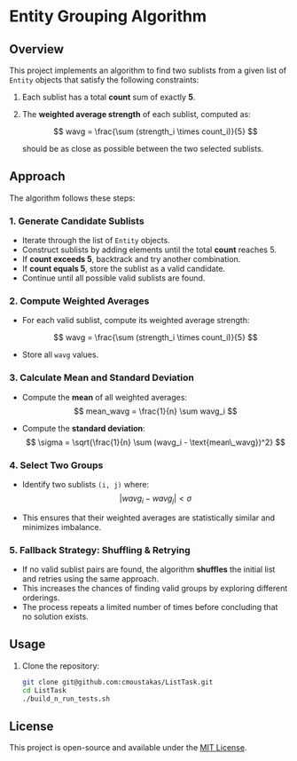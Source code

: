 # Entity Grouping Algorithm

## Overview
This project implements an algorithm to find two sublists from a given list of `Entity` objects that satisfy the following constraints:

1. Each sublist has a total **count** sum of exactly **5**.
2. The **weighted average strength** of each sublist, computed as:

   $$
   wavg = \frac{\sum (strength_i \times count_i)}{5} 
   $$
   
   should be as close as possible between the two selected sublists.

## Approach
The algorithm follows these steps:

### 1. Generate Candidate Sublists
- Iterate through the list of `Entity` objects.
- Construct sublists by adding elements until the total **count** reaches 5.
- If **count exceeds 5**, backtrack and try another combination.
- If **count equals 5**, store the sublist as a valid candidate.
- Continue until all possible valid sublists are found.

### 2. Compute Weighted Averages
- For each valid sublist, compute its weighted average strength:
   
   $$
   wavg = \frac{\sum (strength_i \times count_i)}{5} 
   $$

- Store all `wavg` values.

### 3. Calculate Mean and Standard Deviation
- Compute the **mean** of all weighted averages:
   $$
   mean_wavg = \frac{1}{n} \sum wavg_i
   $$

- Compute the **standard deviation**:
  $$
  \sigma = \sqrt{\frac{1}{n} \sum (wavg_i - \text{mean\_wavg})^2}
  $$

### 4. Select Two Groups
- Identify two sublists `(i, j)` where:
  $$
  |wavg_i - wavg_j| < \sigma
  $$
  
- This ensures that their weighted averages are statistically similar and minimizes imbalance.

### 5. Fallback Strategy: Shuffling & Retrying
- If no valid sublist pairs are found, the algorithm **shuffles** the initial list and retries using the same approach.
- This increases the chances of finding valid groups by exploring different orderings.
- The process repeats a limited number of times before concluding that no solution exists.

## Usage
1. Clone the repository:
   ```sh
   git clone git@github.com:cmoustakas/ListTask.git
   cd ListTask
   ./build_n_run_tests.sh
   ```
## License
This project is open-source and available under the [MIT License](LICENSE).


